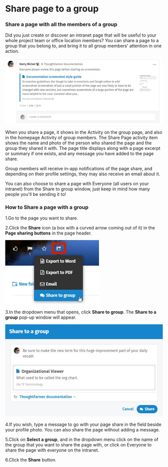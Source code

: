 # Share page to a group

### Share a page with all the members of a group

Did you just create or discover an intranet page that will be useful to your whole project team or office location members? You can share a page to a group that you belong to, and bring it to all group members' attention in one action.

![](../../.gitbook/assets/1%20%2895%29.jpg)



When you share a page, it shows in the Activity on the group page, and also in the homepage Activity of group members. The Share Page activity item shows the name and photo of the person who shared the page and the group they shared it with. The page title displays along with a page excerpt or summary if one exists, and any message you have added to the page share.  
  
Group members will receive in-app notifications of the page share, and depending on their profile settings, they may also receive an email about it.  
  
You can also choose to share a page with Everyone \(all users on your intranet\) from the Share to group window, just keep in mind how many people you'll be sending it to!

### How to Share a page with a group

1.Go to the page you want to share.

2.Click the **Share** icon \(a box with a curved arrow coming out of it\) in the **Page sharing buttons** in the page header.

![](../../.gitbook/assets/2%20%2837%29.jpg)

3.In the dropdown menu that opens, click **Share to group**. The **Share to a group** pop-up window will appear.  


![](../../.gitbook/assets/3%20%2858%29.jpg)



4.If you wish, type a message to go with your page share in the field beside your profile photo. You can also share the page without adding a message.

5.Click on **Select a group**, and in the dropdown menu click on the name of the group that you want to share the page with, or click on Everyone to share the page with everyone on the intranet.

6.Click the **Share** button.

